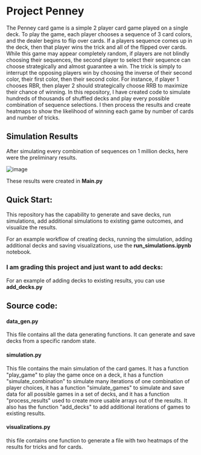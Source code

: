 # Project Penney

 The Penney card game is a simple 2 player card game played on a single deck. To play the game, each player chooses a sequence of 3 card colors, and the dealer begins to flip over cards. If a players sequence comes up in the deck, then that player wins the trick and all of the flipped over cards. While this game may appear completely random, if players are not blindly choosing their sequences, the second player to select their sequence can choose strategically and almost guarantee a win. The trick is simply to interrupt the opposing players win by choosing the inverse of their second color, their first color, then their second color. For instance, if player 1 chooses RBR, then player 2 should strategically choose RRB to maximize their chance of winning.
 In this repository, I have created code to simulate hundreds of thousands of shuffled decks and play every possible combination of sequence selections. I then process the results and create heatmaps to show the likelihood of winning each game by number of cards and number of tricks.

## Simulation Results
After simulating every combination of sequences on 1 million decks, here were the preliminary results.

![image](https://github.com/user-attachments/assets/ad383da4-1e0c-4c7f-80dd-dafc2e6bb27b)

These results were created in **Main.py**

## Quick Start:
This repository has the capability to generate and save decks, run simulations, add additional simulations to existing game outcomes, and visualize the results.

For an example workflow of creating decks, running the simulation, adding additional decks and saving visualizations, use the **run_simulations.ipynb** notebook.

### I am grading this project and just want to add decks:
For an example of adding decks to existing results, you can use **add_decks.py**

## Source code:
#### data_gen.py
This file contains all the data generating functions. It can generate and save decks from a specific random state. 

#### simulation.py
This file contains the main simulation of the card games. It has a function "play_game" to play the game once on a deck, it has a function "simulate_combination" to simulate many iterations of one combination of player choices, it has a function "simulate_games" to simulate and save data for all possible games in a set of decks, and it has a function "process_results" used to create more usable arrays out of the results. It also has the function "add_decks" to add additional iterations of games to existing results.

#### visualizations.py
this file contains one function to generate a file with two heatmaps of the results for tricks and for cards.

